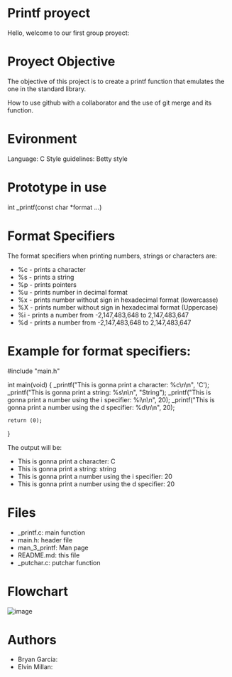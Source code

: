 # Printf proyect
Hello, welcome to our first group proyect:

# Proyect Objective
The objective of this project is to create a printf function that emulates the one in the standard library. 

How to use github with a collaborator and the use of git merge and its function.

# Evironment

Language: C
Style guidelines: Betty style

# Prototype in use
int _printf(const char *format ...)


# Format Specifiers

The format specifiers when printing numbers, strings or characters are:

* %c - prints a character
* %s - prints a string
* %p - prints pointers
* %u - prints number in decimal format
* %x - prints number without sign in hexadecimal format (lowercasse)
* %X - prints number without sign in hexadecimal format  (Uppercase)
* %i - prints a number from -2,147,483,648 to 2,147,483,647
* %d - prints a number from -2,147,483,648 to 2,147,483,647

# Example for format specifiers:

#include "main.h"

int main(void)
{
    _printf("This is gonna print a character: %c\n\n", 'C');
    _printf("This is gonna print a string: %s\n\n", "String");
    _printf("This is gonna print a number using the i specifier: %i\n\n", 20);
    _printf("This is gonna print a number using the d specifier: %d\n\n", 20);

    return (0);
}

The output will be:

* This is gonna print a character: C
* This is gonna print a string: string
* This is gonna print a number using the i specifier: 20
* This is gonna print a number using the d specifier: 20

# Files 

* _printf.c: main function
* main.h: header file
* man_3_printf: Man page
* README.md: this file
* _putchar.c: putchar function

# Flowchart
![image](https://github.com/Sadbags/holbertonschool-printf/assets/159051688/ddf57731-9d80-4dee-91f9-0354ec869964)

# Authors
* Bryan Garcia:
* Elvin Millan:
